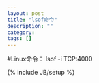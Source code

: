 ```yaml
---
layout: post
title: "lsof命令"
description: ""
category: 
tags: []
---
```


#Linux命令：
lsof -i TCP:4000

{% include JB/setup %}
